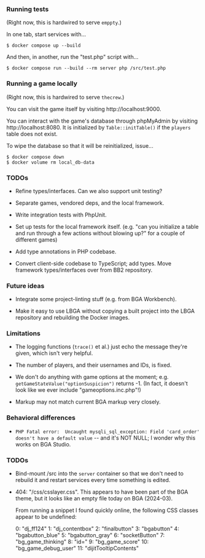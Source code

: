 ### Running tests

(Right now, this is hardwired to serve `emppty`.)

In one tab, start services with...

```
$ docker compose up --build
```

And then, in another, run the "test.php" script with...

```
$ docker compose run --build --rm server php /src/test.php
```

### Running a game locally

(Right now, this is hardwired to serve `thecrew`.)

You can visit the game itself by visiting http://localhost:9000.

You can interact with the game's database through phpMyAdmin by
visiting http://localhost:8080.  It is initialized by
`Table::initTable()` if the `players` table does not exist.

To wipe the database so that it will be reinitialized, issue...

```
$ docker compose down
$ docker volume rm local_db-data
```

### TODOs

- Refine types/interfaces.  Can we also support unit testing?

- Separate games, vendored deps, and the local framework.

- Write integration tests with PhpUnit.

- Set up tests for the local framework itself. (e.g. "can you
  initialize a table and run through a few actions without blowing
  up?" for a couple of different games)

- Add type annotations in PHP codebase.

- Convert client-side codebase to TypeScript; add types.  Move
  framework types/interfaces over from BB2 repository.

### Future ideas

- Integrate some project-linting stuff (e.g. from BGA Workbench).

- Make it easy to use LBGA without copying a built project into the
  LBGA repository and rebuilding the Docker images.

### Limitations

- The logging functions (`trace()` et al.) just echo the message
  they're given, which isn't very helpful.

- The number of players, and their usernames and IDs, is fixed.

- We don't do anything with game options at the moment;
  e.g. `getGameStateValue("optionSuspicion")` returns -1.  (In fact,
  it doesn't look like we ever include "gameoptions.inc.php"!)

- Markup may not match current BGA markup very closely.

### Behavioral differences

- `PHP Fatal error:  Uncaught mysqli_sql_exception: Field 'card_order' doesn't have a default value` -- and it's NOT NULL; I wonder why this works on BGA Studio.

### TODOs

- Bind-mount /src into the `server` container so that we don't need to
  rebuild it and restart services every time something is edited.

- 404: "/css/csslayer.css".  This appears to have been part of the BGA
  theme, but it looks like an empty file today on BGA (2024-03).

  From running a snippet I found quickly online, the following CSS classes appear to be undefined:

  0: "dj_ff124"
  1: "dj_contentbox"
  2: "finalbutton"
  3: "bgabutton"
  4: "bgabutton_blue"
  5: "bgabutton_gray"
  6: "socketButton"
  7: "bg_game_thinking"
  8: "id="
  9: "bg_game_score"
  10: "bg_game_debug_user"
  11: "dijitTooltipContents"
